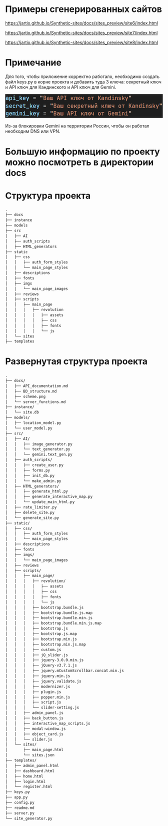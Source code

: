 # Примеры сгенерированных сайтов
https://jartix.github.io/Synthetic-sites/docs/sites_preview/site6/index.html

https://jartix.github.io/Synthetic-sites/docs/sites_preview/site7/index.html

https://jartix.github.io/Synthetic-sites/docs/sites_preview/site8/index.html


# Примечание
Для того, чтобы приложение корректно работало, необходимо создать файл keys.py в корне проекта и добавить туда 3 ключа: секретный ключ и API ключ для Кандинского и API ключ для Gemini.

![Ключи](/docs/keys_view.png)

Из-за блокировки Gemini на территории России, чтобы он работал необходим DNS или VPN.

# Большую информацию по проекту можно посмотреть в директории docs

# Структура проекта
```txt
.
├── docs
├── instance
├── models
├── src
│   ├── AI
│   ├── auth_scripts
│   ├── HTML_generators
├── static
│   ├── css
│   │   ├── auth_form_styles
│   │   └── main_page_styles
│   ├── descriptions
│   ├── fonts
│   ├── imgs
│   │   └── main_page_images
│   ├── reviews
│   ├── scripts
│   │   ├── main_page
│   │   │   ├── revolution
│   │   │   │   ├── assets
│   │   │   │   ├── css
│   │   │   │   ├── fonts
│   │   │   │   └── js
│   └── sites
├── templates
```
# Развернутая структура проекта
```txt
.
├── docs/
│   ├── API_documentation.md
│   ├── BD_structure.md
│   ├── scheme.png
│   └── server_functions.md
├── instance/
│   └── site.db
├── models/
│   ├── location_model.py
│   └── user_model.py
├── src/
│   ├── AI/
│   │   ├── image_generator.py
│   │   └── text_generator.py
│   │   └── gemini.text_gen.py
│   ├── auth_scripts/
│   │   ├── create_user.py
│   │   ├── forms.py
│   │   ├── init_db.py
│   │   └── make_admin.py
│   ├── HTML_generators/
│   │   ├── generate_html.py
│   │   ├── generate_interactive_map.py
│   │   └── update_main_html.py
│   ├── rate_limiter.py
│   ├── delete_site.py
│   └── generate_site.py
├── static/
│   ├── css/
│   │   ├── auth_form_styles
│   │   └── main_page_styles
│   ├── descriptions
│   ├── fonts
│   ├── imgs/
│   │   └── main_page_images
│   ├── reviews
│   ├── scripts/
│   │   ├── main_page/
│   │   │   ├── revolution/
│   │   │   │   ├── assets
│   │   │   │   ├── css
│   │   │   │   ├── fonts
│   │   │   │   └── js
│   │   │   ├── bootstrap.bundle.js
│   │   │   ├── bootstrap.bundle.js.map
│   │   │   ├── bootstrap.bundle.min.js
│   │   │   ├── bootstrap.bundle.min.js.map
│   │   │   ├── bootstrap.js
│   │   │   ├── bootstrap.js.map
│   │   │   ├── bootstrap.min.js
│   │   │   ├── bootstrap.min.js.map
│   │   │   ├── custom.js
│   │   │   ├── jQ_slider.js
│   │   │   ├── jquery-3.0.0.min.js
│   │   │   ├── jQuery-v3.7.1.js
│   │   │   ├── jquery.mCustomScrollbar.concat.min.js
│   │   │   ├── jquery.min.js
│   │   │   ├── jquery.validate.js
│   │   │   ├── modernizer.js
│   │   │   ├── plugin.js
│   │   │   ├── popper.min.js
│   │   │   ├── script.js
│   │   │   └── slider-setting.js
│   │   ├── admin_panel.js    
│   │   ├── back_button.js
│   │   ├── interactive_map_scripts.js
│   │   ├── modal-window.js
│   │   ├── object_card.js
│   │   └── slider.js
│   └── sites/
│       ├── main_page.html
│       └── sites.json
├── templates/
│   ├── admin_panel.html
│   ├── dashboard.html
│   ├── home.html
│   ├── login.html
│   └── register.html
├── keys.py
├── app.py
├── config.py
├── readme.md
├── server.py
└── site_generator.py
```
